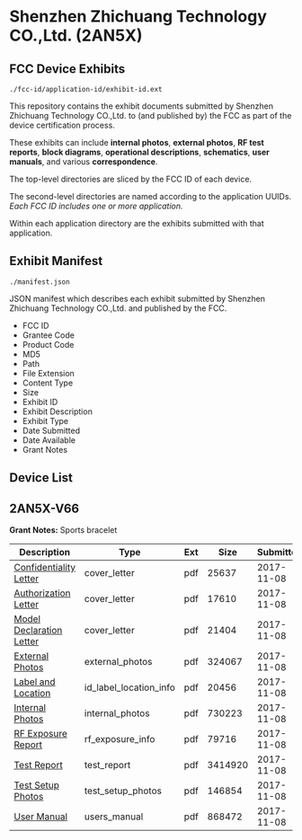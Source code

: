 # Shenzhen Zhichuang Technology CO.,Ltd. (2AN5X)
## FCC Device Exhibits

```
./fcc-id/application-id/exhibit-id.ext
```

This repository contains the exhibit documents submitted by Shenzhen Zhichuang Technology CO.,Ltd. to (and published by) the FCC as part of the device certification process.

These exhibits can include **internal photos**, **external photos**, **RF test reports**, **block diagrams**, **operational descriptions**, **schematics**, **user manuals**, and various **correspondence**.

The top-level directories are sliced by the FCC ID of each device.

The second-level directories are named according to the application UUIDs. *Each FCC ID includes one or more application.*

Within each application directory are the exhibits submitted with that application. 

## Exhibit Manifest

```
./manifest.json
```

JSON manifest which describes each exhibit submitted by Shenzhen Zhichuang Technology CO.,Ltd. and published by the FCC.

- FCC ID
- Grantee Code
- Product Code
- MD5
- Path
- File Extension
- Content Type
- Size
- Exhibit ID
- Exhibit Description
- Exhibit Type
- Date Submitted
- Date Available
- Grant Notes

## Device List
## 2AN5X-V66
**Grant Notes:** Sports bracelet

| Description | Type | Ext | Size | Submitted | Available |
| ----------- | ---- | --- | ---- | --------- | --------- |
| [Confidentiality Letter](2AN5X-V66/61f17df3e5251462e2b461eacb77f8ca/3631912.pdf) | cover_letter | pdf | 25637 | 2017-11-08 | 2017-11-08 |
| [Authorization Letter](2AN5X-V66/61f17df3e5251462e2b461eacb77f8ca/3631913.pdf) | cover_letter | pdf | 17610 | 2017-11-08 | 2017-11-08 |
| [Model Declaration Letter](2AN5X-V66/61f17df3e5251462e2b461eacb77f8ca/3631914.pdf) | cover_letter | pdf | 21404 | 2017-11-08 | 2017-11-08 |
| [External Photos](2AN5X-V66/61f17df3e5251462e2b461eacb77f8ca/3631908.pdf) | external_photos | pdf | 324067 | 2017-11-08 | 2017-11-08 |
| [Label and Location](2AN5X-V66/61f17df3e5251462e2b461eacb77f8ca/3631915.pdf) | id_label_location_info | pdf | 20456 | 2017-11-08 | 2017-11-08 |
| [Internal Photos](2AN5X-V66/61f17df3e5251462e2b461eacb77f8ca/3631909.pdf) | internal_photos | pdf | 730223 | 2017-11-08 | 2017-11-08 |
| [RF Exposure Report](2AN5X-V66/61f17df3e5251462e2b461eacb77f8ca/3631916.pdf) | rf_exposure_info | pdf | 79716 | 2017-11-08 | 2017-11-08 |
| [Test Report](2AN5X-V66/61f17df3e5251462e2b461eacb77f8ca/3631930.pdf) | test_report | pdf | 3414920 | 2017-11-08 | 2017-11-08 |
| [Test Setup Photos](2AN5X-V66/61f17df3e5251462e2b461eacb77f8ca/3631910.pdf) | test_setup_photos | pdf | 146854 | 2017-11-08 | 2017-11-08 |
| [User Manual](2AN5X-V66/61f17df3e5251462e2b461eacb77f8ca/3631911.pdf) | users_manual | pdf | 868472 | 2017-11-08 | 2017-11-08 |
